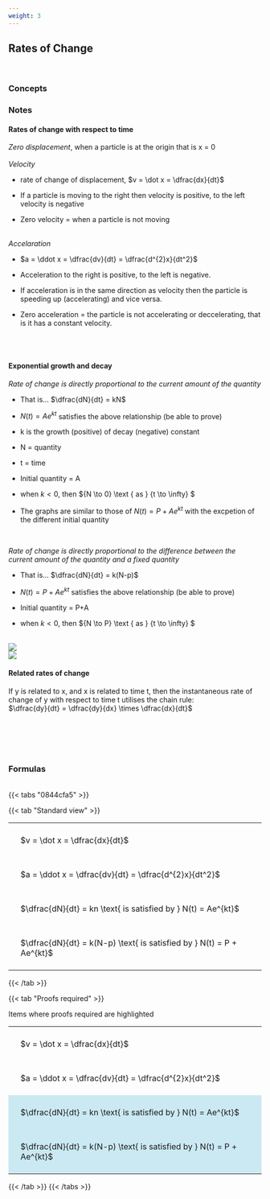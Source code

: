 ```yaml
---
weight: 3
---
```


## Rates of Change
<br>

###   Concepts 




###   Notes 

#### Rates of change with respect to time


*Zero displacement*, when a particle is at the origin that is x = 0<br><br>
*Velocity*
 - rate of change of displacement, $v = \dot x = \dfrac{dx}{dt}$

 - If a particle is moving to the right then velocity is positive, to the left velocity is negative

 - Zero velocity = when a particle is not moving
 <br><br>

*Accelaration*
 - $a = \ddot x = \dfrac{dv}{dt} = \dfrac{d^{2}x}{dt^2}$

 - Acceleration to the right is positive, to the left is negative. 

 - If acceleration is in the same direction as velocity then the particle is speeding up (accelerating) and vice versa.

 - Zero acceleration  = the particle is not accelerating or deccelerating, that is it has a constant velocity.

<br><br>

#### Exponential growth and decay

*Rate of change is directly proportional to the current amount of the quantity*
 - That is... $\dfrac{dN}{dt} = kN$
 
 - $N(t) = Ae^{kt}$ satisfies the above relationship (be able to prove)

 - k is the growth (positive) of decay (negative) constant 

 - N = quantity

 - t = time

 - Initial quantity = A

 -  when $k<0$, then ${N \to 0} \text { as } {t \to \infty} $

 -  The graphs are similar to those of $N(t) = P + Ae^{kt}$ with the excpetion of the different initial quantity

<br>

*Rate of change is directly proportional to the difference between the current amount of the quantity and a fixed quantity*
- That is... $\dfrac{dN}{dt} = k(N-p)$

- $N(t) = P + Ae^{kt}$ satisfies the above relationship (be able to prove)

-  Initial quantity  = P+A

- when $k<0$, then ${N \to P} \text { as } {t \to \infty} $

<br>

 <!-- Paramater SiteRoot is defined in config.toml -->
<img class="special-img-class" src="/{{< param SiteRoot >}}/images/ME_C1_ExpGrowthProportionToNLessConstant.jpg" />

<br>

 <!-- Paramater SiteRoot is defined in config.toml -->
<img class="special-img-class" src="/{{< param SiteRoot >}}/images/ME_C1_ExpDecayProportionToNLessConstant.jpg" />


<br>

#### Related rates of change
If y is related to x, and x is related to time t, then the instantaneous rate of change of y with respect to time t utilises the chain rule: <br>
$\dfrac{dy}{dt} = \dfrac{dy}{dx} \times \dfrac{dx}{dt}$



<BR><BR>



<br>


### Formulas
<br>
{{< tabs "0844cfa5" >}}

{{< tab "Standard view" >}}

<style type="text/css">
#T_standard_6bd8917d485c4dea th.col_heading {
  text-align: left;
  font-size: 1em;
}
#T_standard_6bd8917d485c4dea td {
  text-align: left;
  font-size: 1em;
  padding: 1.5em;
}
</style>
<table id="T_standard_6bd8917d485c4dea">
  <thead>
  </thead>
  <tbody>
    <tr>
      <td id="T_standard_6bd8917d485c4dea_row0_col0" class="data row0 col0" >$v = \dot x = \dfrac{dx}{dt}$</td>
    </tr>
    <tr>
      <td id="T_standard_6bd8917d485c4dea_row1_col0" class="data row1 col0" >$a = \ddot x = \dfrac{dv}{dt} = \dfrac{d^{2}x}{dt^2}$</td>
    </tr>
    <tr>
      <td id="T_standard_6bd8917d485c4dea_row2_col0" class="data row2 col0" >$\dfrac{dN}{dt} = kn \text{ is satisfied by } N(t) = Ae^{kt}$</td>
    </tr>
    <tr>
      <td id="T_standard_6bd8917d485c4dea_row3_col0" class="data row3 col0" >$\dfrac{dN}{dt} = k(N-p) \text{ is satisfied by } N(t) = P + Ae^{kt}$</td>
    </tr>
  </tbody>
</table>
{{< /tab >}}

{{< tab "Proofs required" >}}

Items where proofs required are highlighted 
<br>
<style type="text/css">
#T_proof_required_515ef9f49534d6b6 th.col_heading {
  text-align: left;
  font-size: 1em;
}
#T_proof_required_515ef9f49534d6b6 td {
  text-align: left;
  font-size: 1em;
  padding: 1.5em;
}
#T_proof_required_515ef9f49534d6b6_row0_col0, #T_proof_required_515ef9f49534d6b6_row1_col0 {
  background-color: rgba(0,0,0,0);
}
#T_proof_required_515ef9f49534d6b6_row2_col0, #T_proof_required_515ef9f49534d6b6_row3_col0 {
  background-color: rgba(0,150,200, 0.2);
}
</style>
<table id="T_proof_required_515ef9f49534d6b6">
  <thead>
  </thead>
  <tbody>
    <tr>
      <td id="T_proof_required_515ef9f49534d6b6_row0_col0" class="data row0 col0" >$v = \dot x = \dfrac{dx}{dt}$</td>
    </tr>
    <tr>
      <td id="T_proof_required_515ef9f49534d6b6_row1_col0" class="data row1 col0" >$a = \ddot x = \dfrac{dv}{dt} = \dfrac{d^{2}x}{dt^2}$</td>
    </tr>
    <tr>
      <td id="T_proof_required_515ef9f49534d6b6_row2_col0" class="data row2 col0" >$\dfrac{dN}{dt} = kn \text{ is satisfied by } N(t) = Ae^{kt}$</td>
    </tr>
    <tr>
      <td id="T_proof_required_515ef9f49534d6b6_row3_col0" class="data row3 col0" >$\dfrac{dN}{dt} = k(N-p) \text{ is satisfied by } N(t) = P + Ae^{kt}$</td>
    </tr>
  </tbody>
</table>
{{< /tab >}}
{{< /tabs >}}